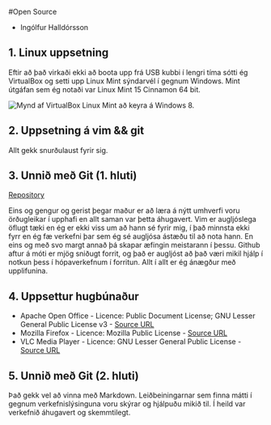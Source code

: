 #Open Source

- Ingólfur Halldórsson

## 1. Linux uppsetning

Eftir að það virkaði ekki að boota upp frá USB kubbi í lengri tíma sótti ég VirtualBox og setti upp Linux Mint
sýndarvél í gegnum Windows.  Mint útgáfan sem ég notaði var Linux Mint 15 Cinnamon 64 bit.

![Mynd af VirtualBox Linux Mint að keyra á Windows 8.](https://fbcdn-sphotos-e-a.akamaihd.net/hphotos-ak-frc3/1378325_10201310628700519_925920949_n.jpg)

## 2. Uppsetning á vim && git

Allt gekk snurðulaust fyrir sig.

## 3. Unnið með Git (1. hluti)

[Repository](https://github.com/ingolfurh/INTOPrufa)

Eins og gengur og gerist þegar maður er að læra á nýtt umhverfi voru örðugleikar í upphafi en allt saman var
þetta áhugavert.  Vim er augljóslega öflugt tæki en ég er ekki viss um að hann sé fyrir mig, í það minnsta ekki
fyrr en ég fæ verkefni þar sem ég sé augljósa ástæðu til að nota hann.  En eins og með svo margt annað þá skapar
æfingin meistarann í þessu.  Github aftur á móti er mjög sniðugt forrit, og það er augljóst að það væri mikil 
hjálp í notkun þess í hópaverkefnum í forritun.  Allt í allt er ég ánægður með upplifunina.

## 4. Uppsettur hugbúnaður

- Apache Open Office - Licence: Public Document License; GNU Lesser General Public License v3 - [Source URL](http://www.openoffice.org/download/other.html#source)
- Mozilla Firefox - Licence: Mozilla Public License	- [Source URL](https://developer.mozilla.org/en-US/docs/Developer_Guide/Source_Code/Downloading_Source_Archives?redirectlocale=en-US&redirectslug=Download_Mozilla_Source_Code)
- VLC Media Player - Licence: GNU Lesser General Public License - [Source URL](http://www.videolan.org/vlc/download-sources.html)

## 5. Unnið með Git (2. hluti)

Það gekk vel að vinna með Markdown. Leiðbeiningarnar sem finna mátti í gegnum verkefnislýsinguna voru skýrar og
hjálpuðu mikið til.  Í heild var verkefnið áhugavert og skemmtilegt.
